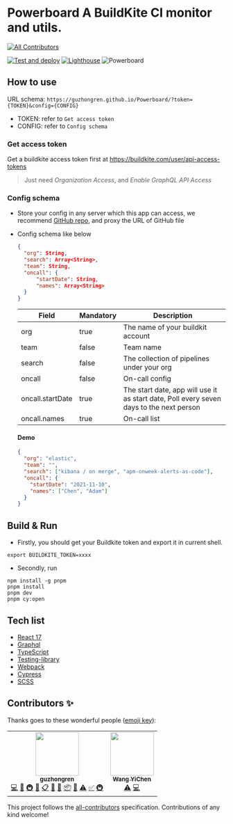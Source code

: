 # **Powerboard** A BuildKite CI monitor and utils.

<!-- ALL-CONTRIBUTORS-BADGE:START - Do not remove or modify this section -->
[![All Contributors](https://img.shields.io/badge/all_contributors-2-orange.svg?style=flat-square)](#contributors-)
<!-- ALL-CONTRIBUTORS-BADGE:END -->

[![Test and deploy](https://github.com/guzhongren/Powerboard/actions/workflows/main.yml/badge.svg)](https://github.com/guzhongren/Powerboard/actions/workflows/main.yml) [![Lighthouse](https://github.com/guzhongren/Powerboard/actions/workflows/Lighthouse.yml/badge.svg)](https://github.com/guzhongren/Powerboard/actions/workflows/Lighthouse.yml)
![Powerboard](./src/assets/Buildkite-dashboard.gif)

## How to use

URL schema: `https://guzhongren.github.io/Powerboard/?token={TOKEN}&config={CONFIG}`

- TOKEN: refer to `Get access token`
- CONFIG: refer to `Config schema`

### Get access token

Get a buildkite access token first at https://buildkite.com/user/api-access-tokens

> Just need _Organization Access_, and _Enable GraphQL API Access_

### Config schema

- Store your config in any server which this app can access, we recommend [GitHub repo](https://github.com/), and proxy the URL of GitHub file
- Config schema like below

  ```json
  {
    "org": String,
    "search": Array<String>,
    "team": String,
    "oncall": {
        "startDate": String,
        "names": Array<String>
    }
  }
  ```

  | Field            | Mandatory | Description                                                                             |
  | ---------------- | --------- | --------------------------------------------------------------------------------------- |
  | org              | true      | The name of your buildkit account                                                       |
  | team             | false     | Team name                                                                               |
  | search           | false     | The collection of pipelines under your org                                              |
  | oncall           | false     | On-call config                                                                          |
  | oncall.startDate | true      | The start date, app will use it as start date, Poll every seven days to the next person |
  | oncall.names     | true      | On-call list                                                                            |

  #### Demo

  ```json
  {
    "org": "elastic",
    "team": "",
    "search": ["kibana / on merge", "apm-onweek-alerts-as-code"],
    "oncall": {
      "startDate": "2021-11-10",
      "names": ["Chen", "Adam"]
    }
  }
  ```

## Build & Run

- Firstly, you should get your Buildkite token and export it in current shell.

```shell
export BUILDKITE_TOKEN=xxxx
```

- Secondly, run

```shell
npm install -g pnpm
pnpm install
pnpm dev
pnpm cy:open
```

## Tech list

- [React 17](https://reactjs.org/)
- [Graphql](https://graphql.org/)
- [TypeScript](https://www.typescriptlang.org/)
- [Testing-library](https://testing-library.com/docs/react-testing-library/intro/)
- [Webpack](https://webpack.js.org/)
- [Cypress](https://www.cypress.io/)
- [SCSS](https://sass-lang.com/)

## Contributors ✨

Thanks goes to these wonderful people ([emoji key](https://allcontributors.org/docs/en/emoji-key)):

<!-- ALL-CONTRIBUTORS-LIST:START - Do not remove or modify this section -->
<!-- prettier-ignore-start -->
<!-- markdownlint-disable -->
<table>
  <tr>
    <td align="center"><a href="https://guzhongren.github.io/"><img src="https://avatars.githubusercontent.com/u/8743692?v=4?s=100" width="100px;" alt=""/><br /><sub><b>guzhongren</b></sub></a><br /><a href="https://github.com/guzhongren/Powerboard/commits?author=guzhongren" title="Code">💻</a> <a href="https://github.com/guzhongren/Powerboard/commits?author=guzhongren" title="Documentation">📖</a> <a href="#infra-guzhongren" title="Infrastructure (Hosting, Build-Tools, etc)">🚇</a> <a href="#design-guzhongren" title="Design">🎨</a> <a href="#eventOrganizing-guzhongren" title="Event Organizing">📋</a> <a href="#ideas-guzhongren" title="Ideas, Planning, & Feedback">🤔</a> <a href="#maintenance-guzhongren" title="Maintenance">🚧</a> <a href="#platform-guzhongren" title="Packaging/porting to new platform">📦</a> <a href="https://github.com/guzhongren/Powerboard/pulls?q=is%3Apr+reviewed-by%3Aguzhongren" title="Reviewed Pull Requests">👀</a> <a href="https://github.com/guzhongren/Powerboard/commits?author=guzhongren" title="Tests">⚠️</a> <a href="#tutorial-guzhongren" title="Tutorials">✅</a> <a href="#infra-guzhongren" title="Infrastructure (Hosting, Build-Tools, etc)">🚇</a></td>
    <td align="center"><a href="https://github.com/davidwangcn9"><img src="https://avatars.githubusercontent.com/u/14356067?v=4?s=100" width="100px;" alt=""/><br /><sub><b>Wang YiChen</b></sub></a><br /><a href="https://github.com/guzhongren/Powerboard/commits?author=davidwangcn9" title="Tests">⚠️</a> <a href="https://github.com/guzhongren/Powerboard/commits?author=davidwangcn9" title="Code">💻</a></td>
  </tr>
</table>

<!-- markdownlint-restore -->
<!-- prettier-ignore-end -->

<!-- ALL-CONTRIBUTORS-LIST:END -->

This project follows the [all-contributors](https://github.com/all-contributors/all-contributors) specification. Contributions of any kind welcome!
